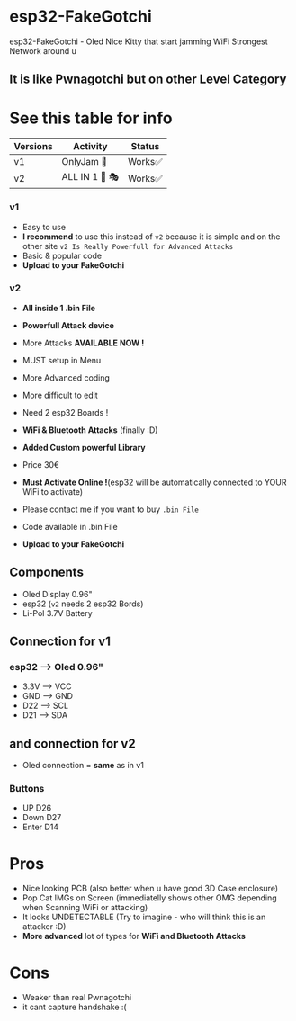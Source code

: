 # esp32-FakeGotchi
esp32-FakeGotchi - Oled Nice Kitty that start jamming WiFi Strongest Network around u



##  It is like Pwnagotchi but on other Level Category

# See this table for info

| Versions   |   Activity      | Status  |
| ---------- | --------------- | ------   |
| v1         | OnlyJam  🚫     | Works✅  |
| v2         | ALL IN 1 🚫 🎭 | Works✅  |

### v1
- Easy to use
- **I recommend** to use this instead of `v2` because it is simple and on the other site `v2 Is Really Powerfull for Advanced Attacks`
- Basic & popular code
- **Upload to your FakeGotchi**

### v2
- **All inside 1 .bin File**
- **Powerfull Attack device**
- More Attacks **AVAILABLE NOW !**
- MUST setup in Menu
- More Advanced coding
- More difficult to edit
- Need 2 esp32 Boards !
- **WiFi & Bluetooth Attacks** (finally :D)
- **Added Custom powerful Library**
- Price 30€
- **Must Activate Online !**(esp32 will be automatically connected to YOUR WiFi to activate)
- Please contact me if you want to buy `.bin File`

- Code available in .bin File
- **Upload to your FakeGotchi**

## Components
- Oled Display 0.96"
- esp32 (`v2` needs 2 esp32 Bords)
- Li-Pol 3.7V Battery

## Connection for v1

### esp32 --> Oled 0.96"
- 3.3V --> VCC
- GND --> GND
- D22 --> SCL
- D21 --> SDA

## and connection for v2
- Oled connection = **same** as in v1
### Buttons
- UP    D26
- Down  D27
- Enter D14

# Pros
- Nice looking PCB (also better when u have good 3D Case enclosure)
- Pop Cat IMGs on Screen (immediatelly shows other OMG depending when Scanning WiFi or attacking)
- It looks UNDETECTABLE (Try to imagine - who will think this is an attacker :D)
- **More advanced** lot of types for **WiFi and Bluetooth Attacks**
# Cons
- Weaker than real Pwnagotchi
- it cant capture handshake :(
